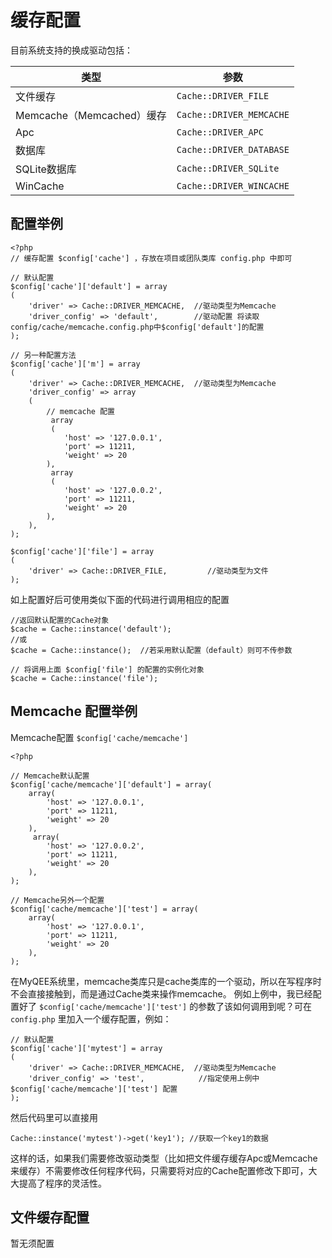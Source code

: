 # 缓存配置


目前系统支持的换成驱动包括：

类型                      | 参数
--------------------------|-------------------------
文件缓存                   | `Cache::DRIVER_FILE`
Memcache（Memcached）缓存  | `Cache::DRIVER_MEMCACHE`
Apc                       | `Cache::DRIVER_APC`
数据库                     | `Cache::DRIVER_DATABASE`
SQLite数据库               | `Cache::DRIVER_SQLite`
WinCache                  | `Cache::DRIVER_WINCACHE`


## 配置举例


    <?php
    // 缓存配置 $config['cache'] ，存放在项目或团队类库 config.php 中即可
    
    // 默认配置
    $config['cache']['default'] = array
    (
        'driver' => Cache::DRIVER_MEMCACHE,  //驱动类型为Memcache
        'driver_config' => 'default',        //驱动配置 将读取config/cache/memcache.config.php中$config['default']的配置
    );
    
    // 另一种配置方法
    $config['cache']['m'] = array
    (
        'driver' => Cache::DRIVER_MEMCACHE,  //驱动类型为Memcache
        'driver_config' => array
        (
            // memcache 配置
             array
             (
                'host' => '127.0.0.1',
                'port' => 11211,
                'weight' => 20
            ),
             array
             (
                'host' => '127.0.0.2',
                'port' => 11211,
                'weight' => 20
            ),
        ),
    );

    $config['cache']['file'] = array
    (
        'driver' => Cache::DRIVER_FILE,         //驱动类型为文件
    );
    
如上配置好后可使用类似下面的代码进行调用相应的配置
    
    //返回默认配置的Cache对象
    $cache = Cache::instance('default');
    //或    
    $cache = Cache::instance();  //若采用默认配置（default）则可不传参数
    
    // 将调用上面 $config['file'] 的配置的实例化对象
    $cache = Cache::instance('file');
    
 


## Memcache 配置举例

Memcache配置 `$config['cache/memcache']`

    <?php
    
    // Memcache默认配置
    $config['cache/memcache']['default'] = array(
        array(
            'host' => '127.0.0.1',
            'port' => 11211,
            'weight' => 20
        ),
         array(
            'host' => '127.0.0.2',
            'port' => 11211,
            'weight' => 20
        ),
    );
    
    // Memcache另外一个配置
    $config['cache/memcache']['test'] = array(
        array(
            'host' => '127.0.0.1',
            'port' => 11211,
            'weight' => 20
        ),
    );

在MyQEE系统里，memcache类库只是cache类库的一个驱动，所以在写程序时不会直接接触到，而是通过Cache类来操作memcache。
例如上例中，我已经配置好了 `$config['cache/memcache']['test']` 的参数了该如何调用到呢？可在 `config.php` 里加入一个缓存配置，例如：

	// 默认配置
    $config['cache']['mytest'] = array
    (
        'driver' => Cache::DRIVER_MEMCACHE,  //驱动类型为Memcache
        'driver_config' => 'test',			  //指定使用上例中 $config['cache/memcache']['test'] 配置
    );

然后代码里可以直接用

	Cache::instance('mytest')->get('key1');	//获取一个key1的数据

这样的话，如果我们需要修改驱动类型（比如把文件缓存缓存Apc或Memcache来缓存）不需要修改任何程序代码，只需要将对应的Cache配置修改下即可，大大提高了程序的灵活性。

文件缓存配置
-------------
暂无须配置
